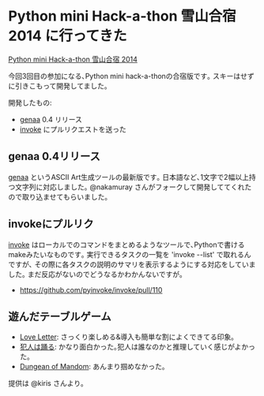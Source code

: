 Python mini Hack-a-thon 雪山合宿 2014 に行ってきた
==================================================

[Python mini Hack-a-thon 雪山合宿 2014](http://connpass.com/event/3703/)

今回3回目の参加になる､Python mini hack-a-thonの合宿版です｡
スキーはせずに引きこもって開発してました｡

開発したもの:

-   [genaa](https://pypi.python.org/pypi/genaa/) 0.4 リリース
-   [invoke](https://github.com/pyinvoke/invoke/)
    にプルリクエストを送った

genaa 0.4リリース
-----------------

[genaa](https://pypi.python.org/pypi/genaa/) というASCII
Art生成ツールの最新版です｡
日本語など､1文字で2幅以上持つ文字列に対応しました｡ @nakamuray
さんがフォークして開発しててくれたので取り込ませてもらいました｡

invokeにプルリク
----------------

[invoke](https://github.com/pyinvoke/invoke/)
はローカルでのコマンドをまとめるようなツールで､Pythonで書けるmakeみたいなものです｡
実行できるタスクの一覧を 'invoke --list' で取れるんですが､
その際に各タスクの説明のサマリを表示するようにする対応をしていました｡
まだ反応がないのでどうなるかわかんないですが｡

-   <https://github.com/pyinvoke/invoke/pull/110>

遊んだテーブルゲーム
--------------------

-   [Love
    Letter](http://www.tk-game-diary.net/love_letter/love_letter.html):
    さっくり楽しめる&導入も簡単な割によくできてる印象｡
-   [犯人は踊る](http://bodogegiga.jugem.jp/?eid=42):
    かなり面白かった｡犯人は誰なのかと推理していく感じがよかった｡
-   [Dungean of Mandom](http://gioco.sytes.net/dungeon_of_mandom.htm):
    あんまり掴めなかった｡

提供は @kiris さんより｡

